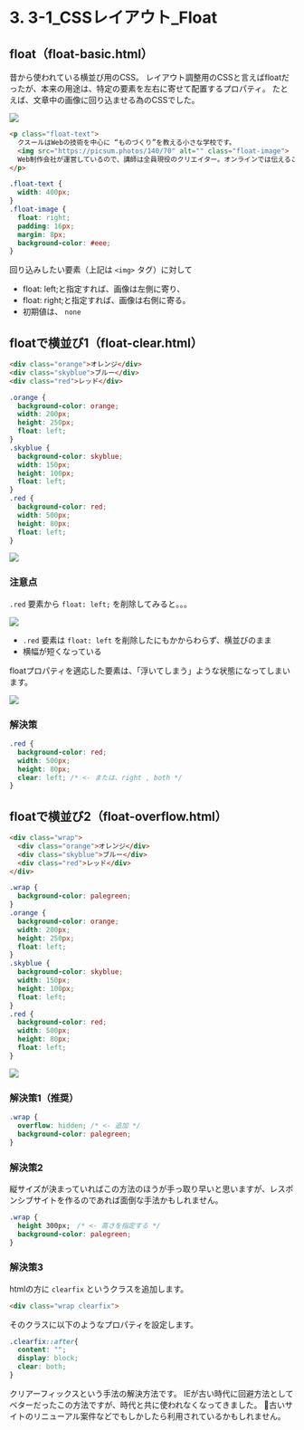 # 3. 3-1_CSSレイアウト_Float


## float（float-basic.html）

昔から使われている横並び用のCSS。
レイアウト調整用のCSSと言えばfloatだったが、本来の用途は、特定の要素を左右に寄せて配置するプロパティ。
たとえば、文章中の画像に回り込ませる為のCSSでした。


![](https://d2mxuefqeaa7sj.cloudfront.net/s_7DF33F8944F50DBBBCAFB844350AD0F55F2410F15DD00441E5D5AD6381F014B7_1522033854828_image.png)


```html
<p class="float-text">
  クスールはWebの技術を中心に “ものづくり”を教える小さな学校です。
  <img src="https://picsum.photos/140/70" alt="" class="float-image">
  Web制作会社が運営しているので、講師は全員現役のクリエイター。オンラインでは伝えることができない、考える力と制作現場で必要なノウハウを、個人／企業に提供しています。Flash/ActionScript、HTML/CSS/JavaScriptなどのWebの技術を中心としたカリキュラムです。受講者自ら手を動かし、作品制作に必要な技術を身につけることを目的としています。また、イベントの開催、書籍の執筆を行うことで、クリエイターの交流の場や、学ぶ機会を提供しています。
</p>
```
```css
.float-text {
  width: 400px;
}
.float-image {
  float: right;
  padding: 16px;
  margin: 8px;
  background-color: #eee;
}
```

回り込みしたい要素（上記は `<img>` タグ）に対して

- float: left;と指定すれば、画像は左側に寄り、
- float: right;と指定すれば、画像は右側に寄る。
- 初期値は、 `none` 



## floatで横並び1（float-clear.html）

```html
<div class="orange">オレンジ</div>
<div class="skyblue">ブルー</div>
<div class="red">レッド</div>
```
```css
.orange {
  background-color: orange;
  width: 200px;
  height: 250px;
  float: left;
}
.skyblue {
  background-color: skyblue;
  width: 150px;
  height: 100px;
  float: left;
}
.red {
  background-color: red;
  width: 500px;
  height: 80px;
  float: left;
}
```

![](https://d2mxuefqeaa7sj.cloudfront.net/s_7DF33F8944F50DBBBCAFB844350AD0F55F2410F15DD00441E5D5AD6381F014B7_1522035741946_image.png)


### 注意点

`.red`  要素から  `float: left;`  を削除してみると。。。


![](https://d2mxuefqeaa7sj.cloudfront.net/s_7DF33F8944F50DBBBCAFB844350AD0F55F2410F15DD00441E5D5AD6381F014B7_1522036377319_image.png)



-  `.red`  要素は  `float: left`  を削除したにもかからわらず、横並びのまま
- 横幅が短くなっている

floatプロパティを適応した要素は、「浮いてしまう」ような状態になってしまいます。




![](https://d2mxuefqeaa7sj.cloudfront.net/s_CC1F790C680E94AE4D7E9778AAA44D521592E7AC2AC6A52752CCFB8ED2A216CE_1522892722724_1.png)




### 解決策

```css
.red {
  background-color: red;
  width: 500px;
  height: 80px;
  clear: left; /* <- または、right , both */
}
```



## floatで横並び2（float-overflow.html）

```html
<div class="wrap">
  <div class="orange">オレンジ</div>
  <div class="skyblue">ブルー</div>
  <div class="red">レッド</div>
</div>
```
```css
.wrap {
  background-color: palegreen;
}
.orange {
  background-color: orange;
  width: 200px;
  height: 250px;
  float: left;
}
.skyblue {
  background-color: skyblue;
  width: 150px;
  height: 100px;
  float: left;
}
.red {
  background-color: red;
  width: 500px;
  height: 80px;
  float: left;
}
```


![](https://d2mxuefqeaa7sj.cloudfront.net/s_7DF33F8944F50DBBBCAFB844350AD0F55F2410F15DD00441E5D5AD6381F014B7_1522042437450_2.png)



### 解決策1（推奨）
```css
.wrap {
  overflow: hidden; /* <- 追加 */
  background-color: palegreen;
}
```

### 解決策2
縦サイズが決まっていればこの方法のほうが手っ取り早いと思いますが、レスポンシブサイトを作るのであれば面倒な手法かもしれません。

```css
.wrap {
  height 300px;　/* <- 高さを指定する */
  background-color: palegreen;
}
```

### 解決策3

htmlの方に `clearfix` というクラスを追加します。

```html
<div class="wrap clearfix">
```

そのクラスに以下のようなプロパティを設定します。

```css
.clearfix::after{
  content: "";
  display: block;
  clear: both;
}
```

クリアーフィックスという手法の解決方法です。
IEが古い時代に回避方法としてベターだったこの方法ですが、時代と共に使われなくなってきました。
古いサイトのリニューアル案件などでもしかしたら利用されているかもしれません。
